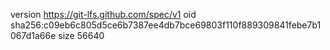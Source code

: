 version https://git-lfs.github.com/spec/v1
oid sha256:c09eb6c805d5ce6b7387ee4db7bce69803f110f889309841febe7b1067d1a66e
size 56640
